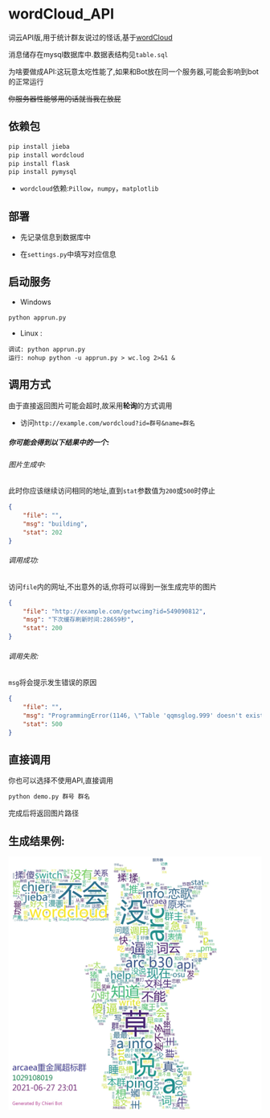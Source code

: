 # wordCloud_API
词云API版,用于统计群友说过的怪话,基于[wordCloud][1]

消息储存在mysql数据库中.数据表结构见`table.sql`

为啥要做成API:这玩意太吃性能了,如果和Bot放在同一个服务器,可能会影响到bot的正常运行

~~你服务器性能够用的话就当我在放屁~~

## 依赖包
```python
pip install jieba
pip install wordcloud
pip install flask
pip install pymysql
```

- `wordcloud`依赖:`Pillow`，`numpy`，`matplotlib`

## 部署
- 先记录信息到数据库中

- 在`settings.py`中填写对应信息

## 启动服务

- Windows

```sh
python apprun.py
```

- Linux : 

```shell
调试: python apprun.py
运行: nohup python -u apprun.py > wc.log 2>&1 &
```

## 调用方式

由于直接返回图片可能会超时,故采用**轮询**的方式调用

- 访问`http://example.com/wordcloud?id=群号&name=群名`

##### 你可能会得到以下结果中的一个:

###### 图片生成中:

此时你应该继续访问相同的地址,直到`stat`参数值为`200`或`500`时停止

```json
{
    "file": "",
    "msg": "building",
    "stat": 202
}
```

###### 调用成功:

访问`file`内的网址,不出意外的话,你将可以得到一张生成完毕的图片

```json
{
    "file": "http://example.com/getwcimg?id=549090812",
    "msg": "下次缓存刷新时间:28659秒",
    "stat": 200
}
```

###### 调用失败:

`msg`将会提示发生错误的原因

```json
{
    "file": "",
    "msg": "ProgrammingError(1146, \"Table 'qqmsglog.999' doesn't exist\") 下次缓存刷新时间:58秒",
    "stat": 500
}
```

## 直接调用

你也可以选择不使用API,直接调用

```sh
python demo.py 群号 群名
```

完成后将返回图片路径

## 生成结果例:

![image](https://github.com/chinosk114514/wordCloud_API/blob/master/Images/1029108019.jpg)



[1]: https://github.com/fuqiuai/wordCloud
